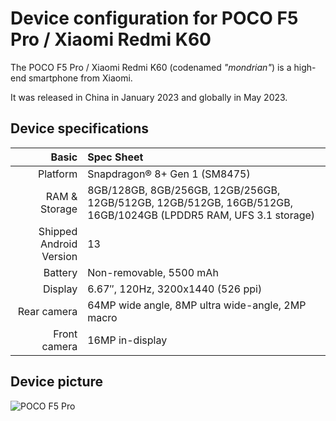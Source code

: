 Device configuration for POCO F5 Pro / Xiaomi Redmi K60
=========================================

The POCO F5 Pro / Xiaomi Redmi K60 (codenamed _"mondrian"_) is a high-end smartphone from Xiaomi.

It was released in China in January 2023 and globally in May 2023.

## Device specifications

Basic   | Spec Sheet
-------:|:-------------------------
Platform | Snapdragon® 8+ Gen 1 (SM8475)
RAM & Storage | 8GB/128GB, 8GB/256GB, 12GB/256GB, 12GB/512GB, 12GB/512GB, 16GB/512GB, 16GB/1024GB (LPDDR5 RAM, UFS 3.1 storage)
Shipped Android Version | 13
Battery | Non-removable, 5500 mAh
Display | 6.67″, 120Hz, 3200x1440 (526 ppi)
Rear camera | 64MP wide angle, 8MP ultra wide-angle, 2MP macro
Front camera | 16MP in-display

## Device picture

![POCO F5 Pro](https://i02.appmifile.com/638_operator_sg/21/04/2023/96bd043ea8810ff590a07ef10ff3508f.png "POCO F5 Pro in black and white")